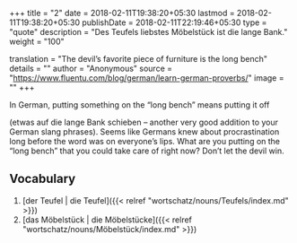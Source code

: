 +++
title        = "2"
date         = 2018-02-11T19:38:20+05:30
lastmod      = 2018-02-11T19:38:20+05:30
publishDate  = 2018-02-11T22:19:46+05:30
type         = "quote"
description  = "Des Teufels liebstes Möbelstück ist die lange Bank."
weight       = "100"

translation  = "The devil’s favorite piece of furniture is the long bench"
details      = ""
author       = "Anonymous"
source       = "https://www.fluentu.com/blog/german/learn-german-proverbs/"
image        = ""
+++

In German, putting something on the “long bench” means putting it off
<!--more-->
(etwas auf die lange Bank schieben – another very good addition to your German slang phrases).
Seems like Germans knew about procrastination long before the word was on everyone’s lips.
What are you putting on the “long bench” that you could take care of right now?
Don’t let the devil win.

## Vocabulary
1. [der Teufel | die Teufel]({{< relref "wortschatz/nouns/Teufels/index.md" >}})
2. [das Möbelstück | die Möbelstücke]({{< relref "wortschatz/nouns/Möbelstück/index.md" >}})

